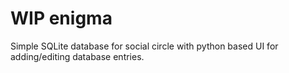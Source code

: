 # WIP enigma
<p>Simple SQLite database for social circle with python based UI for adding/editing database entries.</p>
